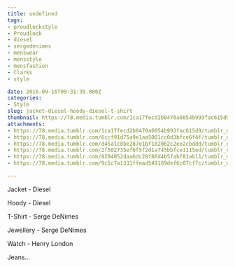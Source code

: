```yaml
---
title: undefined
tags:
- proudlockstyle
- Proudlock
- diesel
- sergedenimes
- menswear
- mensstyle
- mensfashion
- Clarks
- style

date: 2016-09-16T09:31:39.000Z
categories:
- Style
slug: jacket-diesel-hoody-diesel-t-shirt
thumbnail: https://78.media.tumblr.com/1ca17fecd2b0470a6054b993fac615d9/tumblr_odlbsuLu391rhrm24o1_1280.jpg
attachments:
- https://78.media.tumblr.com/1ca17fecd2b0470a6054b993fac615d9/tumblr_odlbsuLu391rhrm24o1_1280.jpg
- https://78.media.tumblr.com/6ccf91d75a9e1aa5001cc0d3bfce6f4f/tumblr_odlbsuLu391rhrm24o2_1280.jpg
- https://78.media.tumblr.com/d45a1c8be287e1bf182062c2ee2cbddd/tumblr_odlbsuLu391rhrm24o3_1280.jpg
- https://78.media.tumblr.com/2f502735ef6f5f2d1a745bbfce1115ed/tumblr_odlbsuLu391rhrm24o4_1280.jpg
- https://78.media.tumblr.com/8204052daa6dc28f86d4b5fabf81ab11/tumblr_odlbsuLu391rhrm24o5_1280.jpg
- https://78.media.tumblr.com/9c1c7a1331ffead549169def6c07cf7c/tumblr_odlbsuLu391rhrm24o6_1280.jpg

---
```


Jacket - Diesel 

  Hoody - Diesel 

  T-Shirt - Serge DeNimes 

  Jewellery - Serge DeNimes 

  Watch - Henry London  

  Jeans...
